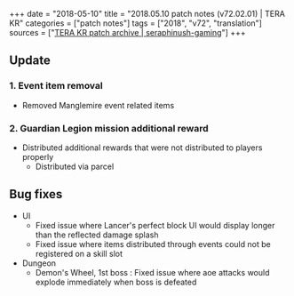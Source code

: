 +++
date = "2018-05-10"
title = "2018.05.10 patch notes (v72.02.01) | TERA KR"
categories = ["patch notes"]
tags = ["2018", "v72", "translation"]
sources = ["[TERA KR patch archive | seraphinush-gaming](/ko/patch/2018/v72-02-01)"]
+++

## Update

### **1.** Event item removal
- Removed Manglemire event related items

### **2.** Guardian Legion mission additional reward
- Distributed additional rewards that were not distributed to players properly
  - Distributed via parcel

## Bug fixes

- UI
  - Fixed issue where Lancer's perfect block UI would display longer than the reflected damage splash
  - Fixed issue where items distributed through events could not be registered on a skill slot
- Dungeon
  - Demon's Wheel, 1st boss : Fixed issue where aoe attacks would explode immediately when boss is defeated
